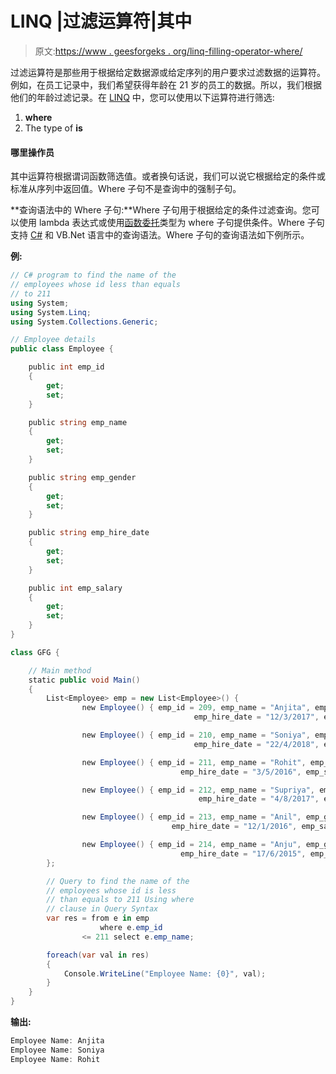 # LINQ |过滤运算符|其中

> 原文:[https://www . geesforgeks . org/linq-filling-operator-where/](https://www.geeksforgeeks.org/linq-filtering-operator-where/)

过滤运算符是那些用于根据给定数据源或给定序列的用户要求过滤数据的运算符。例如，在员工记录中，我们希望获得年龄在 21 岁的员工的数据。所以，我们根据他们的年龄过滤记录。在 [LINQ](https://www.geeksforgeeks.org/linq-language-integrated-query/) 中，您可以使用以下运算符进行筛选:

1.  **where**
2.  The type of **is**

#### 哪里操作员

其中运算符根据谓词函数筛选值。或者换句话说，我们可以说它根据给定的条件或标准从序列中返回值。Where 子句不是查询中的强制子句。

**查询语法中的 Where 子句:**Where 子句用于根据给定的条件过滤查询。您可以使用 lambda 表达式或使用[函数委托](https://www.geeksforgeeks.org/c-sharp-func-delegate/)类型为 where 子句提供条件。Where 子句支持 [C#](https://www.geeksforgeeks.org/csharp-programming-language/) 和 VB.Net 语言中的查询语法。Where 子句的查询语法如下例所示。

**例:**

```cs
// C# program to find the name of the 
// employees whose id less than equals
// to 211
using System;
using System.Linq;
using System.Collections.Generic;

// Employee details
public class Employee {

    public int emp_id
    {
        get;
        set;
    }

    public string emp_name
    {
        get;
        set;
    }

    public string emp_gender
    {
        get;
        set;
    }

    public string emp_hire_date
    {
        get;
        set;
    }

    public int emp_salary
    {
        get;
        set;
    }
}

class GFG {

    // Main method
    static public void Main()
    {
        List<Employee> emp = new List<Employee>() {
                new Employee() { emp_id = 209, emp_name = "Anjita", emp_gender = "Female",
                                         emp_hire_date = "12/3/2017", emp_salary = 20000 },

                new Employee() { emp_id = 210, emp_name = "Soniya", emp_gender = "Female",
                                         emp_hire_date = "22/4/2018", emp_salary = 30000 },

                new Employee() { emp_id = 211, emp_name = "Rohit", emp_gender = "Male",
                                      emp_hire_date = "3/5/2016", emp_salary = 40000 },

                new Employee() { emp_id = 212, emp_name = "Supriya", emp_gender = "Female",
                                          emp_hire_date = "4/8/2017", emp_salary = 40000 },

                new Employee() { emp_id = 213, emp_name = "Anil", emp_gender = "Male", 
                                    emp_hire_date = "12/1/2016", emp_salary = 40000 },

                new Employee() { emp_id = 214, emp_name = "Anju", emp_gender = "Female",
                                      emp_hire_date = "17/6/2015", emp_salary = 50000 },
        };

        // Query to find the name of the 
        // employees whose id is less 
        // than equals to 211 Using where
        // clause in Query Syntax
        var res = from e in emp
                    where e.emp_id
                <= 211 select e.emp_name;

        foreach(var val in res)
        {
            Console.WriteLine("Employee Name: {0}", val);
        }
    }
}
```

**输出:**

```cs
Employee Name: Anjita
Employee Name: Soniya
Employee Name: Rohit

```